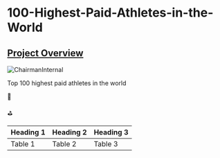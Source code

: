 # 100-Highest-Paid-Athletes-in-the-World

[Project Overview](#project-overview)
---

![ChairmanInternal](https://github.com/user-attachments/assets/fae7af0b-a2b7-497e-851d-5002075d6d40)

Top 100 highest paid athletes in the world

🏈

⛳


|Heading 1|Heading 2|Heading 3|
|---------|---------|---------|
|Table 1|Table 2|Table 3|
